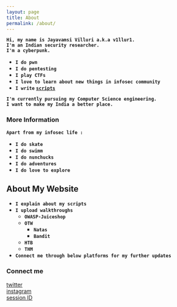 ```yaml
---
layout: page
title: About
permalink: /about/
---
```


**`Hi, my name is Jayavamsi Villuri a.k.a v1llur1.`**\
**`I'm an Indian security researcher.`**\
**`I'm a cyberpunk.`**

- **`I do pwn`**
- **`I do pentesting`**
- **`I play CTFs`**
- **`I love to learn about new things in infosec community`**
- **`I write`** [**`scripts`**](https://github.com/v1llur1)

**`I'm currently pursuing my Computer Science engineering.`**\
**`I want to make my India a better place.`**

### More Information

**`Apart from my infosec life :`**

- **`I do skate`**
- **`I do swimm`**
- **`I do nunchucks`**
- **`I do adventures`**
- **`I do love to explore`**

## About My Website

- **`I explain about my scripts`**
- **`I upload walkthroughs`**
    + **`OWASP-Juiceshop`**
    + **`OTW`**
        - **`Natas`**
        - **`Bandit`**
    + **`HTB`**
    + **`THM`**
- **`Connect me through below platforms for my further updates`**

### Connect me

[twitter](https://twitter.com/v1llur1)\
[instagram](https://instagram.com/v1llur1)\
[session ID](05fbafd6532b093148fb3852e21d5fd239ec85ec8b0806bf819d4e88f9f125ab52)
